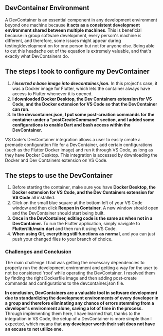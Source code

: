 ## DevContainer Environment

A DevContainer is an essential component in any development environment beyond one machine because **it acts as a consistent development environment shared between multiple machines.** This is beneficial because in group software development, every person's machine is different, and therefore, some issues might appear during testing/development on for one person but not for anyone else. Being able to cut this headache out of the equation is extremely valuable, and that's exactly what DevContainers do.

## The steps I took to configure my DevContainer
1) _**I inserted a base image into devcontainer.json.**_ In this project's case, it was a Docker image for Flutter, which lets the container always have access to Flutter whenever it is opened.
2) **I downloaded Docker Desktop, the Dev Containers extension for VS Code, and the Docker extension for VS Code so that the DevContainer can run.**
3) **In the devcontainer.json, I put some post-creation commands for the container under a "postCreateCommand" section, and I added some configurations to enable Dart and bash access within the DevContainer.**

VS Code's DevContainer integration allows a user to easily create a premade configuration file for a DevContainer, add certain configurations (such as the Flutter Docker image) and run it through VS Code, as long as they have Docker Desktop. 
This integration is accessed by downloading the Docker and Dev Containers extension on VS Code.

## The steps to use the DevContainer
1) Before starting the container, make sure you have **Docker Desktop, the Docker extension for VS Code, and the Dev Containers extension for VS Code** all installed.
2) Click on the small blue square at the bottom left of your VS Code window and then click **Reopen in Container**. A new window should open and the DevContainer should start being built.
3) **Once in the DevContainer, editing code is the same as when not in a DevContainer.** To run the Flutter application, simply navigate to **Flutter/lib/main.dart** and then run it using VS Code.
4) **When using Git, everything still functions as normal**, and you can just push your changed files to your branch of choice.

### Challenges and Conclusion
The main challenge I had was getting the necessary dependencies to properly run the development environment and getting a way for the user to not be considered 'root' while operating the DevContainer. I resolved them by finding the right Dockerfile image and then adding post-create commands and configurations to the devcontainer.json file.

**In conclusion, DevContainers are a valuable tool in software development due to standardizing the development environments of every developer in a group and therefore eliminating any chance of errors stemming from a developer's environment alone, saving a lot of time in the process.** Through implementing them here, I have learned that, thanks to the integration in VS Code, the setup of a DevContainer is more simple than I expected, which means that **any developer worth their salt does not have an excuse to not utilize one.**

